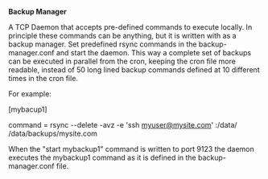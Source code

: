 **Backup Manager**

A TCP Daemon that accepts pre-defined commands to execute locally. In 
principle these commands can be anything, but it is written with as a backup manager.
Set predefined rsync commands in the backup-manager.conf and start the daemon. 
This way a complete set of backups can be executed in parallel from the cron,
keeping the cron file more readable, instead of 50 long lined backup commands defined at
10 different times in the cron file.

For example:

  [mybacup1]
  
  command = rsync --delete -avz -e 'ssh myuser@mysite.com' :/data/ /data/backups/mysite.com


When the "start mybackup1" command is written to port 9123 the daemon executes the mybackup1
command as it is defined in the backup-manager.conf file.
